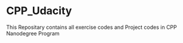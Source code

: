 # CPP_Udacity
This Repositary contains all exercise codes and Project codes in CPP Nanodegree Program
